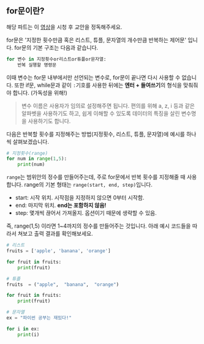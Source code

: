## for문이란?


해당 파트는 이 [영상](https://www.youtube.com/embed/PNnZ9YXbF14?list=PLGPF8gvWLYypeEoFNTfSHdFL5WRLAfmmm)을 시청 후 교안을 정독해주세요.    


for문은 '지정한 횟수만큼 혹은 리스트, 튜플, 문자열의 개수만큼 반복하는 제어문' 입니다. for문의 기본 구조는 다음과 같습니다. 
```python
for 변수 in 지정횟수or리스트or튜플or문자열:
	반복 실행할 명령문 
```
이때 변수는 for문 내부에서만 선언되는 변수로, for문이 끝나면 다시 사용할 수 없습니다. 또한 if문, while문과 같이 `:`기호를 사용한 뒤에는 **엔터 + 들여쓰기**의 형식을 맞춰줘야 합니다. (가독성을 위해!)

> 변수 이름은 사용자가 임의로 설정해주면 됩니다. 편의를 위해 a, z, i 등과 같은 알파벳을 사용하기도 하고, 쉽게 이해할 수 있도록 데이터의 특징을 살린 변수명을 사용하기도 합니다.

다음은 반복할 횟수를 지정해주는 방법(지정횟수, 리스트, 튜플, 문자열)에 예시를 하나씩 살펴보겠습니다.  
```python
# 지정횟수(range)
for num in range(1,5):
	print(num)
```
`range`는 범위안의 정수를 만들어주는데, 주로 for문에서 반복 횟수를 지정해줄 때 사용합니다. range의 기본 형태는 `range(start, end, step)`입니다. 
* start: 시작 위치. 시작점을 지정하지 않으면 0부터 시작함.
* end: 마지막 위치. **end는 포함하지 않음!**
* step: 몇개씩 끊어서 가져올지. 옵션이기 때문에 생략할 수 있음.

즉, range(1,5) 이라면 1~4까지의 정수를 만들어주는 것입니다. 
아래 예시 코드들을 따라서 쳐보고 출력 결과를 확인해보세요. 
```python
# 리스트
fruits = ['apple', 'banana', 'orange']

for fruit in fruits:
	print(fruit)
```

```python
# 튜플
fruits  = ("apple",  "banana",  "orange")

for fruit in fruits:
	print(fruit)
```

```python
# 문자열
ex = "파이썬 공부는 재밌다!"

for i in ex:
	print(i)
```
